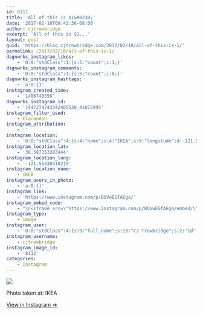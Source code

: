 ```yaml
---
id: 8111
title: 'All of this is $1&#8230;'
date: '2017-02-10T09:42:36-08:00'
author: cjtrowbridge
excerpt: 'All of this is $1...'
layout: post
guid: 'https://blog.cjtrowbridge.com/2017/02/10/all-of-this-is-1/'
permalink: /2017/02/10/all-of-this-is-1/
dsgnwrks_instagram_likes:
    - 'O:8:"stdClass":1:{s:5:"count";i:1;}'
dsgnwrks_instagram_comments:
    - 'O:8:"stdClass":1:{s:5:"count";i:0;}'
dsgnwrks_instagram_hashtags:
    - 'a:0:{}'
instagram_created_time:
    - '1486748556'
dsgnwrks_instagram_id:
    - '1447274243342485530_41872995'
instagram_filter_used:
    - Clarendon
instagram_attribution:
    - ''
instagram_location:
    - 'O:8:"stdClass":4:{s:4:"name";s:4:"IKEA";s:9:"longitude";d:-121.55330318219;s:8:"latitude";d:38.587353283444;s:2:"id";i:214749350;}'
instagram_location_lat:
    - '38.587353283444'
instagram_location_long:
    - '-121.55330318219'
instagram_location_name:
    - IKEA
instagram_users_in_photo:
    - 'a:0:{}'
instagram_link:
    - 'https://www.instagram.com/p/BQVwEGfAEga/'
instagram_embed_code:
    - "\n<iframe src=\"https://www.instagram.com/p/BQVwEGfAEga/embed/\" width=\"612\" height=\"710\" frameborder=\"0\" scrolling=\"no\" allowtransparency=\"true\" class=\"insta-image-embed\"></iframe>\n"
instagram_type:
    - image
instagram_user:
    - 'O:8:"stdClass":4:{s:9:"full_name";s:13:"CJ Trowbridge";s:2:"id";s:8:"41872995";s:8:"username";s:12:"cjtrowbridge";s:15:"profile_picture";s:96:"https://scontent.cdninstagram.com/t51.2885-19/s150x150/13724650_1188772791164794_142557231_a.jpg";}'
instagram_username:
    - cjtrowbridge
instagram_image_id:
    - '8112'
categories:
    - Instagram
---
```


[![](https://blog.cjtrowbridge.com/wp-content/uploads/2017/02/1486748556-1-1.jpg)](https://www.instagram.com/p/BQVwEGfAEga/)

Photo taken at: IKEA

[View in Instagram ⇒](https://www.instagram.com/p/BQVwEGfAEga/)